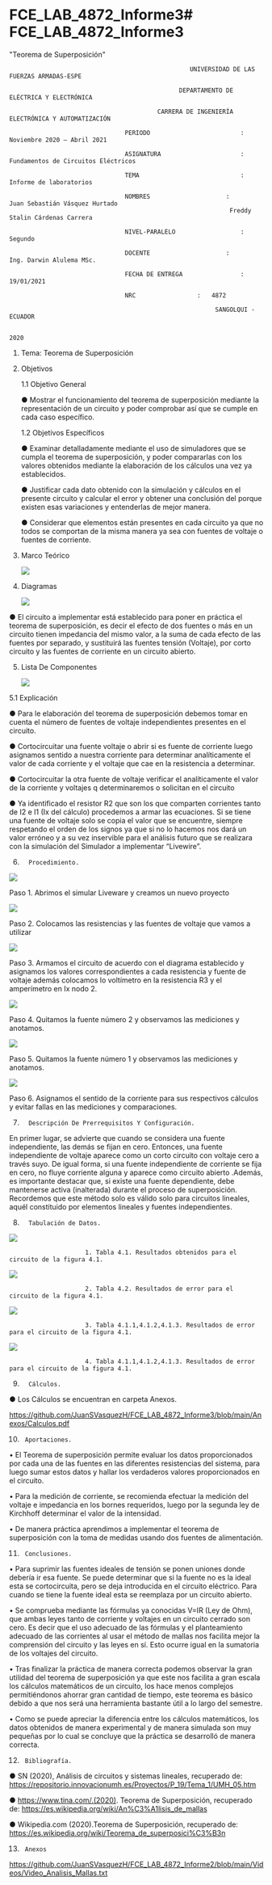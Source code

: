 # FCE_LAB_4872_Informe3# FCE_LAB_4872_Informe3
"Teorema de Superposición" 

                                                      UNIVERSIDAD DE LAS FUERZAS ARMADAS-ESPE

                                                   DEPARTAMENTO DE ELÉCTRICA Y ELECTRÓNICA

                                             CARRERA DE INGENIERÍA ELECTRÓNICA Y AUTOMATIZACIÓN

                                    PERIODO        	                :       Noviembre 2020 – Abril 2021

                                    ASIGNATURA     	                :       Fundamentos de Circuitos Eléctricos 

                                    TEMA	                        : 	Informe de laboratorios
 
                                    NOMBRES       	          	:        Juan Sebastián Vásquez Hurtado 
				                                                 Freddy Stalin Cárdenas Carrera 

                                    NIVEL-PARALELO                  :       Segundo

                                    DOCENTE       	 	        :       Ing. Darwin Alulema MSc.

                                    FECHA DE ENTREGA                :       19/01/2021

                                    NRC 				:	4872
 
                                                             SANGOLQUI - ECUADOR

                                                                       2020
								       
								       
1.	Tema: Teorema de Superposición 

2.	Objetivos

	1.1 Objetivo General

	●	Mostrar el funcionamiento del teorema de superposición mediante la representación de un circuito y poder comprobar así que se cumple en cada caso específico.

	
	1.2 Objetivos Específicos

	●	Examinar detalladamente mediante el uso de simuladores que se cumpla el teorema de superposición, y poder compararlas con los valores obtenidos mediante la elaboración de los cálculos una vez ya establecidos.

	
	●	Justificar cada dato obtenido con la simulación y cálculos en el presente circuito y calcular el error y obtener una conclusión del porque existen esas variaciones y entenderlas de mejor manera.
	
	
	●	Considerar que elementos están presentes en cada circuito ya que no todos se comportan de la misma manera ya sea con fuentes de voltaje o fuentes de corriente.
	
	
3.	Marco Teórico 

      ![](https://github.com/JuanSVasquezH/FCE_LAB_4872_Informe3/blob/main/ImagenesInforme3/Mt1.png)


4.	Diagramas 
 
      ![](https://github.com/JuanSVasquezH/FCE_LAB_4872_Informe3/blob/main/ImagenesInforme3/D1.png) 
      

●	El circuito a implementar está establecido para poner en práctica el teorema de superposición, es decir el efecto de dos fuentes o más en un circuito tienen impedancia del mismo valor, a la suma de cada efecto de las fuentes por separado, y sustituirá las fuentes tensión (Voltaje), por corto circuito y las fuentes de corriente en un circuito abierto. 


5.	Lista De Componentes 

      ![](https://github.com/JuanSVasquezH/FCE_LAB_4872_Informe3/blob/main/ImagenesInforme3/LC.png)

  5.1 	Explicación
	 

   ●	Para le elaboración del teorema de superposición debemos tomar en cuenta el número de fuentes de voltaje independientes presentes en el circuito.

   ●	Cortocircuitar una fuente voltaje o abrir si es fuente de corriente luego asignamos sentido a nuestra corriente para determinar analíticamente el valor de cada corriente y el voltaje que cae en la resistencia a determinar.

   ●	Cortocircuitar la otra fuente de voltaje verificar el analíticamente el valor de la corriente y voltajes q determinaremos o solicitan en el circuito 

   ●	Ya identificado el resistor R2 que son los que comparten corrientes tanto de I2 e I1 (Ix del cálculo)  procedemos a armar las ecuaciones. Si se tiene una fuente de voltaje solo se copia el valor que se encuentre, siempre respetando el orden de los signos ya que si no lo hacemos nos dará un valor erróneo y a su vez inservible para el análisis futuro que se realizara con la simulación del Simulador a implementar “Livewire”.	 

6.       Procedimiento.
      
  ![](https://github.com/JuanSVasquezH/FCE_LAB_4872_Informe3/blob/main/ImagenesInforme3/1.png)


  Paso 1.	Abrimos el simular Liveware y creamos un nuevo proyecto 
      
  ![](https://github.com/JuanSVasquezH/FCE_LAB_4872_Informe3/blob/main/ImagenesInforme3/2.png)


   Paso 2.	Colocamos las resistencias y las fuentes de voltaje que vamos a utilizar 
      
   ![](https://github.com/JuanSVasquezH/FCE_LAB_4872_Informe3/blob/main/ImagenesInforme3/3.png)


   Paso 3.	Armamos el circuito de acuerdo con el diagrama establecido y asignamos los valores correspondientes a cada resistencia y fuente de voltaje además colocamos lo voltímetro en la resistencia R3 y el amperímetro en Ix nodo 2. 
    
   ![](https://github.com/JuanSVasquezH/FCE_LAB_4872_Informe3/blob/main/ImagenesInforme3/4.png)


   Paso 4.	Quitamos la fuente número 2 y observamos las mediciones y anotamos. 
      
   ![](https://github.com/JuanSVasquezH/FCE_LAB_4872_Informe3/blob/main/ImagenesInforme3/5.png)


   Paso 5.	Quitamos la fuente número 1 y observamos las mediciones y anotamos. 
      
   ![](https://github.com/JuanSVasquezH/FCE_LAB_4872_Informe3/blob/main/ImagenesInforme3/6.png)


   Paso 6.      Asignamos el sentido de la corriente para sus respectivos cálculos y evitar fallas en 	las mediciones y comparaciones. 


7.       Descripción De Prerrequisitos Y Configuración.

En primer lugar, se advierte que cuando se considera una fuente independiente, las demás se fijan en cero. Entonces, una fuente independiente de voltaje aparece como un corto circuito con voltaje cero a través suyo. De igual forma, si una fuente independiente de corriente se fija en cero, no fluye corriente alguna y aparece como circuito abierto .Además, es importante destacar que, si existe una fuente dependiente, debe mantenerse activa (inalterada) durante el proceso de superposición.
Recordemos que este método solo es válido solo para circuitos lineales, aquél constituido por elementos lineales y fuentes independientes.

8.       Tabulación de Datos.
    
![](https://github.com/JuanSVasquezH/FCE_LAB_4872_Informe3/blob/main/ImagenesInforme3/t1.png)

      

                         1. Tabla 4.1. Resultados obtenidos para el circuito de la figura 4.1.       


![](https://github.com/JuanSVasquezH/FCE_LAB_4872_Informe3/blob/main/ImagenesInforme3/t2.png)


                         2. Tabla 4.2. Resultados de error para el circuito de la figura 4.1.     
      

![](https://github.com/JuanSVasquezH/FCE_LAB_4872_Informe3/blob/main/ImagenesInforme3/t3.png)
      
                         3. Tabla 4.1.1,4.1.2,4.1.3. Resultados de error para el circuito de la figura 4.1.       


![](https://github.com/JuanSVasquezH/FCE_LAB_4872_Informe3/blob/main/ImagenesInforme3/t4.png)
      

                         4. Tabla 4.1.1,4.1.2,4.1.3. Resultados de error para el circuito de la figura 4.1.       

9.       Cálculos.

● 	Los Cálculos se encuentran en carpeta Anexos.

https://github.com/JuanSVasquezH/FCE_LAB_4872_Informe3/blob/main/Anexos/Calculos.pdf

10.      Aportaciones. 
•	El Teorema de superposición permite evaluar los datos proporcionados por cada una de las fuentes en las diferentes resistencias del sistema, para luego sumar estos datos y hallar los verdaderos valores proporcionados en el circuito.

•	Para la medición de corriente, se recomienda efectuar la medición del voltaje e impedancia en los bornes requeridos, luego por la segunda ley de Kirchhoff determinar el valor de la intensidad.

•	De manera práctica aprendimos a implementar el teorema de superposición con la toma de medidas usando dos fuentes de alimentación.


11.      Conclusiones. 

•	Para suprimir las fuentes ideales de tensión se ponen uniones donde debería ir esa fuente. Se puede determinar que si la fuente no es la ideal esta se cortocircuita, pero se deja introducida en el circuito eléctrico. Para cuando se tiene la fuente ideal esta se reemplaza por un circuito abierto.

•	Se comprueba mediante las fórmulas ya conocidas V=IR (Ley de Ohm), 	que ambas leyes tanto de corriente y voltajes en un circuito cerrado son cero. Es decir que el uso adecuado de las fórmulas y el planteamiento adecuado de las corrientes al usar el método de mallas nos facilita mejor la comprensión del circuito y las leyes en sí. Esto ocurre igual en la sumatoria de los voltajes del circuito.

•	Tras finalizar la práctica de manera correcta podemos observar la gran utilidad del teorema de superposición ya que este nos facilita a gran escala los cálculos matemáticos de un circuito, los hace menos complejos permitiéndonos ahorrar gran cantidad de tiempo, este teorema es básico debido a que nos será una herramienta bastante útil a lo largo del semestre.

•	Como se puede apreciar la diferencia entre los cálculos matemáticos, los datos obtenidos de manera experimental y de manera simulada son muy pequeñas por lo cual se concluye que la práctica se desarrolló de manera correcta.

12.      Bibliografía. 

   ●	    SN (2020), Análisis de circuitos y sistemas lineales, recuperado de: 	https://repositorio.innovacionumh.es/Proyectos/P_19/Tema_1/UMH_05.htm 

   ●	    https://www.tina.com/.(2020). Teorema de Superposición, recuperado de:  https://es.wikipedia.org/wiki/An%C3%A1lisis_de_mallas 

   ●	    Wikipedia.com (2020).Teorema de Superposición, recuperado de: 	https://es.wikipedia.org/wiki/Teorema_de_superposici%C3%B3n

13.      Anexos

https://github.com/JuanSVasquezH/FCE_LAB_4872_Informe2/blob/main/Videos/Video_Analisis_Mallas.txt 
